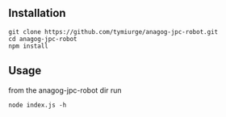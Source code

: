 ## Installation

```
git clone https://github.com/tymiurge/anagog-jpc-robot.git
cd anagog-jpc-robot
npm install 
```

## Usage

from the anagog-jpc-robot dir run

```
node index.js -h
```